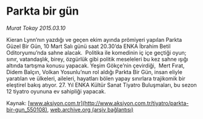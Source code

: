 # Parkta bir gün

*Murat Tokay 2015.03.10*

<div class="pNewsDetailMainContent" itemprop="articleBody">
 <p>
  Kieran Lynn’nın yazdığı ve geçen ekim ayında prömiyeri yapılan Parkta Güzel Bir Gün, 10 Mart Salı günü saat 20.30’da ENKA İbrahim Betil Oditoryumu’nda sahne alacak.  Politika ile komedinin iç içe geçtiği oyun; sınır, vatandaşlık, birey, özgürlük gibi politik meseleleri bu kez sahne ışığı altında tartışma konusu yapacak. Yeşim Gökçe’nin çevirdiği,  Mert Fırat, Didem Balçın, Volkan Yosunlu’nun rol aldığı Parkta Bir Gün, insan eliyle yaratılan ve ülkeleri, aileleri, hayatları bölen yapay sınırlara trajikomik bir eleştirel bakış atıyor. 27. Yıl ENKA Kültür Sanat Tiyatro Buluşmaları, bu sezon 12 tiyatro oyununa ev sahipliği yapacak.
 </p>
</div>


Kaynak: [www.aksiyon.com.tr](http://www.aksiyon.com.tr/tiyatro/parkta-bir-gun_550108), [web.archive.org (arşiv bağlantısı)](http://web.archive.org/web/20150719000559/http://www.aksiyon.com.tr/tiyatro/parkta-bir-gun_550108)
